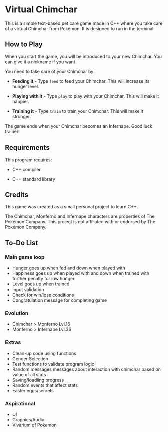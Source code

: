 # Virtual Chimchar
This is a simple text-based pet care game made in C++ where you take care of a virtual Chimchar from Pokémon. It is designed to run in the terminal.

## How to Play
When you start the game, you will be introduced to your new Chimchar. You can give it a nickname if you want.

You need to take care of your Chimchar by:

- **Feeding it** - Type `feed` to feed your Chimchar. This will increase its hunger level.

- **Playing with it** - Type `play` to play with your Chimchar. This will make it happier.

- **Training it** - Type `train` to train your Chimchar. This will make it stronger.

The game ends when your Chimchar becomes an Infernape. Good luck trainer!

## Requirements
This program requires:

- C++ compiler

- C++ standard library

## Credits
This game was created as a small personal project to learn C++.

The Chimchar, Monferno and Infernape characters are properties of The Pokémon Company. This project is not affiliated with or endorsed by The Pokémon Company.

## To-Do List

### Main game loop
-  Hunger goes up when fed and down when played with
-  Happiness goes up when played with and down when trained with further penalty for low hunger
- Level goes up when trained
- Input validation
- Check for win/lose conditions
- Congratulation message for completing game

### Evolution
- Chimchar > Monferno Lvl.16
- Monferno > Infernape Lvl.36



### Extras
- Clean-up code using functions
- Gender Selection
- Test functions to validate program logic
- Random messages messages about interaction with chimchar based on value of all stats
- Saving/loadiing progress
- Random events that affect stats
- Easter eggs/secrets
    
### Aspirational
- UI
- Graphics/Audio
- Vivarium of Pokemon
